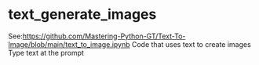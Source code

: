 # text_generate_images

See:https://github.com/Mastering-Python-GT/Text-To-Image/blob/main/text_to_image.ipynb
Code that uses text to create images
Type text at the prompt
